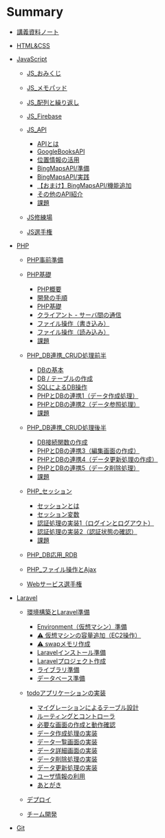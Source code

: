# Summary

- [講義資料ノート](./note/README.md)
  <!-- - [受講時の注意](./note/about.md) -->
  <!-- - [課題提出](./note/work-post.md) -->
  <!-- - [プログラミングのおもしろさ](./note/why-programming-is-intersting.md) -->
  <!-- - [時間をコミットせよ](./note/commit-time.md) -->

- [HTML&CSS](./html_css/README.md)
  <!-- - [HTML](./html_css/html.md)
  - [CSS/背景，文字の大きさ，色](./html_css/css.md)
  - [CSS/レイアウト](./html_css/flex.md)
  - [演習](./html_css/work.md) -->

- [JavaScript](./js/README.md)
    <!-- - [JavaScriptとは]() -->
  - [JS_おみくじ](./js/js01/README.md)
    <!-- - [JavaScriptを書く](./js/js01/code-javascript.md)
    - [変数と計算](./js/js01/variable.md)
    - [ランダムな数（乱数）をつくる](./components/random.md)
    - [条件分岐](./components/if.md)
    - [演習（おみくじWebアプリの実装）](./js/js01/omikuji.md)
    - [課題](./js/js01/work.md) -->

  - [JS_メモパッド](./js/js02/README.md)
    <!-- - [配列](./components/array.md)
    - [繰り返し処理](./components/for.md)
    - [オブジェクト](./components/object.md)
    - [localstorage（メモ帳初級）](./js/js02/memopad01.md)
    - [JSONデータ（メモ帳中級）](./js/js02/json.md)
    - [演習（メモ帳Webアプリの実装）](./js/js02/memopad02.md)
    - [課題](./js/js02/work.md) -->

  - [JS_配列と繰り返し](./js/js03/README.md)
    <!-- - [配列](./components/array.md)
    - [繰り返し処理](./components/for.md)
    - [配列と繰り返しの練習](./js/js03/array-for.md)
    - [クイズアプリ初級](./js/js03/quiz01.md)
    - [クイズアプリ中級](./js/js03/quiz02.md)
    - [課題](./js/js03/work.md) -->

  - [JS_Firebase](./js/js04/README.md)
    <!-- - [関数](./components/function.md)
    - [リアルタイムチャットの実装](./js/js04/chat-app.md)
    - [Firebaseとは](./js/js04/firebase-about.md)
    - [Firebaseの準備1（プロジェクトの作成）](./js/js04/firebase-project.md)
    - [Firebaseの準備2（ソースコード修正）](./js/js04/firebase-js.md)
    - [Firebaseの準備3（データベースの準備）](./js/js04/firebase-db.md)
    - [チャット画面の実装とデータの送信](./js/js04/chat-create.md)
    - [データのリアルタイム取得と画面表示](./js/js04/chat-read.md)
    - [【参考】Enterキーで送信](./js/js04/keycode.md)
    - [課題と提出時の注意点](./js/js04/work.md) -->

  - [JS_API](./js/js05/README.md)

    - [APIとは](./js/js05/about-api.md)
    - [GoogleBooksAPI](./js/js05/booksapi.md)
    - [位置情報の活用](./js/js05/geolocation.md)
    - [BingMapsAPI/準備](./js/js05/bingmapsapi-setup.md)
    - [BingMapsAPI/実践](./js/js05/bingmapsapi-map.md)
    - [【おまけ】BingMapsAPI/機能追加](./js/js05/bingmapsapi-pin.md)
    - [その他のAPI紹介](./js/js05/other-api.md)
    - [課題](./js/js05/work.md)

  - [JS修練場](./js/js06/README.md)
    <!-- - [例題](./js/js06/example.md) -->

  - [JS選手権](./js/js_contest/README.md)

- [PHP](./php/README.md)

  - [PHP事前準備](./php/php_setup/README.md)

  - [PHP基礎](./php/php01/README.md)

    - [PHP概要](./php/php01/about-php.md)
    - [開発の手順](./php/php01/get-started.md)
    - [PHP基礎](./php/php01/php-start.md)
    - [クライアント - サーバ間の通信](./php/php01/get-post.md)
    - [ファイル操作（書き込み）](./php/php01/write-file.md)
    - [ファイル操作（読み込み）](./php/php01/read-file.md)
    - [課題](./php/php01/work.md)

  - [PHP_DB連携_CRUD処理前半](./php/php02/README.md)

    - [DBの基本](./php/php02/about-db.md)
    - [DB / テーブルの作成](./php/php02/start-db.md)
    - [SQLによるDB操作](./php/php02/db-sql.md)
    - [PHPとDBの連携1（データ作成処理）](./php/php02/sql-create.md)
    - [PHPとDBの連携2（データ参照処理）](./php/php02/sql-read.md)
    - [課題](./php/php02/work.md)

  - [PHP_DB連携_CRUD処理後半](./php/php03/README.md)

    - [DB接続関数の作成](./php/php03/function-db-connect.md)
    - [PHPとDBの連携3（編集画面の作成）](./php/php03/sql-edit.md)
    - [PHPとDBの連携4（データ更新処理の作成）](./php/php03/sql-update.md)
    - [PHPとDBの連携5（データ削除処理）](./php/php03/sql-delete.md)
    - [課題](./php/php03/work.md)

  - [PHP_セッション](./php/php04/README.md)

    - [セッションとは](./php/php04/about-session.md)
    - [セッション変数](./php/php04/session-variables.md)
    - [認証処理の実装1（ログインとログアウト）](./php/php04/auth-01.md)
    - [認証処理の実装2（認証状態の確認）](./php/php04/auth-02.md)
    - [課題](./php/php04/work.md)

  - [PHP_DB応用_RDB](./php/php05/README.md)

  - [PHP_ファイル操作とAjax](./php/php06/README.md)

  - [Webサービス選手権](./php/web_contest/README.md)

- [Laravel](./laravel/README.md)

  - [環境構築とLaravel準備](./laravel/laravel01/README.md)
    - [Environment（仮想マシン）準備](./laravel/laravel01/environment.md)
    - [⚠️ 仮想マシンの容量追加（EC2操作）](./laravel/laravel01/add-volume.md)
    - [⚠️ swapメモリ作成](./laravel/laravel01/add-memory.md)
    - [Laravelインストール準備](./laravel/laravel01/laravel-install.md)
    - [Laravelプロジェクト作成](./laravel/laravel01/create-project.md)
    - [ライブラリ準備](./laravel/laravel01/add-laravel-breeze.md)
    - [データベース準備](./laravel/laravel01/setup-db.md)

  - [todoアプリケーションの実装](./laravel/laravel02/README.md)
    - [マイグレーションによるテーブル設計](./laravel/laravel02/laravel-migration.md)
    - [ルーティングとコントローラ](./laravel/laravel02/laravel-routes-controllers.md)
    - [必要な画面の作成と動作確認](./laravel/laravel02/laravel-views.md)
    - [データ作成処理の実装](./laravel/laravel02/laravel-create.md)
    - [データ一覧画面の実装](./laravel/laravel02/laravel-read.md)
    - [データ詳細画面の実装](./laravel/laravel02/laravel-show.md)
    - [データ削除処理の実装](./laravel/laravel02/laravel-delete.md)
    - [データ更新処理の実装](./laravel/laravel02/laravel-update.md)
    - [ユーザ情報の利用](./laravel/laravel02/laravel-auth.md)
    - [あとがき](./laravel/laravel02/summary.md)

  - [デプロイ](./laravel/deploy/README.md)

  - [チーム開発](./laravel/team_contest/README.md)

- [Git](./git/README.md)

  <!-- - [yyyymmdd_cli](./git/cli.md)
  - [yyyymmdd_git](./git/git.md)
  - [yyyymmdd_github概要](./git/github-about.md)
  - [yyyymmdd_github設定](./git/github-setup.md)
  - [yyyymmdd_githubにプロダクトをpush](./git/github-init.md)
  - [yyyymmdd_githubに最新版をpush](./git/github-push.md) -->

